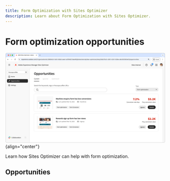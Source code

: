 ```yaml
---
title: Form Optimization with Sites Optimizer
description: Learn about Form Optimization with Sites Optimizer.
---
```


# Form optimization opportunities

![Form optimization opportunities](./assets/form-optimization/hero.png){align="center"}

Learn how Sites Optimizer can help with form optimization.

## Opportunities 

<!-- CARDS
 
* ../documentation/opportunities/low-views.md
  {title=Low views}
  {image=../assets/common/card-arrows.png}
* ../documentation/opportunities/low-conversions.md
  {title=Low conversions}
  {image=../assets/common/card-arrows.png}

--->
<!-- START CARDS HTML - DO NOT MODIFY BY HAND -->
<div class="columns">
    
</div>
<!-- END CARDS HTML - DO NOT MODIFY BY HAND -->
